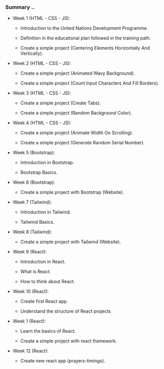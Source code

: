 ### Summary ..

- Week 1 (HTML - CSS - JS):

  - Introduction to the United Nations Development Programme.

  - Definition in the educational plan followed in the training path.

  - Create a simple project (Centering Elements Horizontally And Vertically).

- Week 2 (HTML - CSS - JS):

  - Create a simple project (Animated Wavy Background).

  - Create a simple project (Count Input Characters And Fill Borders).

- Week 3 (HTML - CSS - JS):

  - Create a simple project (Create Tabs).

  - Create a simple project (Random Background Color).

- Week 4 (HTML - CSS - JS):

  - Create a simple project (Animate Width On Scrolling).

  - Create a simple project (Generate Random Serial Number).

- Week 5 (Bootstrap):

  - Introduction in Bootstrap.

  - Bootstrap Basics.

- Week 6 (Bootstrap):

  - Create a simple project with Bootstrap (Website).

- Week 7 (Tailwind):

  - Introduction in Tailwind.

  - Tailwind Basics.

- Week 8 (Tailwind):

  - Create a simple project with Tailwind (Website).

- Week 9 (React):

  - Introduction in React.

  - What is React.

  - How to think about React.

- Week 10 (React):

  - Create first React app.

  - Understand the structure of React projects

- Week 1 (React):

  - Learn the basics of React.

  - Create a simple project with react framework.

- Week 12 (React):

  - Create new react app (prayers-timings).
